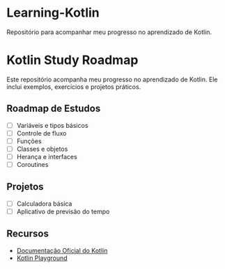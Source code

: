# Learning-Kotlin
Repositório para acompanhar meu progresso no aprendizado de Kotlin.

# Kotlin Study Roadmap

Este repositório acompanha meu progresso no aprendizado de Kotlin. Ele inclui exemplos, exercícios e projetos práticos.

## Roadmap de Estudos
- [ ] Variáveis e tipos básicos
- [ ] Controle de fluxo
- [ ] Funções
- [ ] Classes e objetos
- [ ] Herança e interfaces
- [ ] Coroutines

## Projetos
- [ ] Calculadora básica
- [ ] Aplicativo de previsão do tempo

## Recursos
- [Documentação Oficial do Kotlin](https://kotlinlang.org/docs/home.html)
- [Kotlin Playground](https://play.kotlinlang.org/)
